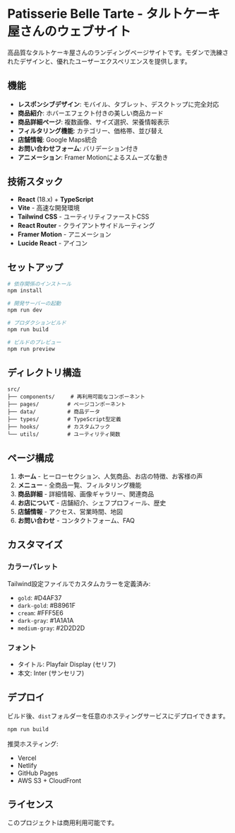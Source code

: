 # Patisserie Belle Tarte - タルトケーキ屋さんのウェブサイト

高品質なタルトケーキ屋さんのランディングページサイトです。モダンで洗練されたデザインと、優れたユーザーエクスペリエンスを提供します。

## 機能

- **レスポンシブデザイン**: モバイル、タブレット、デスクトップに完全対応
- **商品紹介**: ホバーエフェクト付きの美しい商品カード
- **商品詳細ページ**: 複数画像、サイズ選択、栄養情報表示
- **フィルタリング機能**: カテゴリー、価格帯、並び替え
- **店舗情報**: Google Maps統合
- **お問い合わせフォーム**: バリデーション付き
- **アニメーション**: Framer Motionによるスムーズな動き

## 技術スタック

- **React** (18.x) + **TypeScript**
- **Vite** - 高速な開発環境
- **Tailwind CSS** - ユーティリティファーストCSS
- **React Router** - クライアントサイドルーティング
- **Framer Motion** - アニメーション
- **Lucide React** - アイコン

## セットアップ

```bash
# 依存関係のインストール
npm install

# 開発サーバーの起動
npm run dev

# プロダクションビルド
npm run build

# ビルドのプレビュー
npm run preview
```

## ディレクトリ構造

```
src/
├── components/     # 再利用可能なコンポーネント
├── pages/         # ページコンポーネント
├── data/          # 商品データ
├── types/         # TypeScript型定義
├── hooks/         # カスタムフック
└── utils/         # ユーティリティ関数
```

## ページ構成

1. **ホーム** - ヒーローセクション、人気商品、お店の特徴、お客様の声
2. **メニュー** - 全商品一覧、フィルタリング機能
3. **商品詳細** - 詳細情報、画像ギャラリー、関連商品
4. **お店について** - 店舗紹介、シェフプロフィール、歴史
5. **店舗情報** - アクセス、営業時間、地図
6. **お問い合わせ** - コンタクトフォーム、FAQ

## カスタマイズ

### カラーパレット
Tailwind設定ファイルでカスタムカラーを定義済み:
- `gold`: #D4AF37
- `dark-gold`: #B8961F
- `cream`: #FFF5E6
- `dark-gray`: #1A1A1A
- `medium-gray`: #2D2D2D

### フォント
- タイトル: Playfair Display (セリフ)
- 本文: Inter (サンセリフ)

## デプロイ

ビルド後、`dist`フォルダーを任意のホスティングサービスにデプロイできます。

```bash
npm run build
```

推奨ホスティング:
- Vercel
- Netlify
- GitHub Pages
- AWS S3 + CloudFront

## ライセンス

このプロジェクトは商用利用可能です。